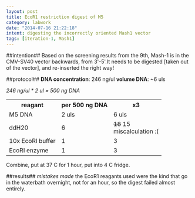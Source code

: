 ```yaml
---
layout: post
title: EcoR1 restriction digest of M5
category: labwork
date: "2014-07-16 21:22:18"
intent: digesting the incorrectly oriented Mash1 vector
tags: [iteration-1, Mash1]
---
```


##intention##
Based on the screening results from the 9th, Mash-1 is in the CMV-SV40 vector backwards, from 3'-5'.It needs to be digested [taken out of the vector], and re-inserted the right way!

##protocol##
**DNA concentration**: 246 ng/ul
**volume DNA**: ~6 uls

<i> 246 ng/ul * 2 ul = 500 ng DNA </i>

<TABLE>
<TR> <TH>reagant </TH> <TH>per 500 ng DNA  <TH>x3</TH> </TR>
<TR> <TD>M5 DNA</TD><TD>2 uls</TD><TD>6 uls</TD> </TR>
<TR> <TD>ddH20</TD>   <TD>6</TD>   <TD><s>18</s> 15 <br>miscalculation :(</TD> </TR>
<TR> <TD>10x EcoRI buffer</TD> <TD>1</TD><TD>3</TD> </TR>
<TR> <TD>EcoRI enzyme</TD><TD>1</TD><TD>3</TD>
</TABLE>

Combine, put at 37 C for 1 hour, put into 4 C fridge.

##results##
*mistakes made* the EcoR1 reagants used were the kind that go in the waterbath overnight, not for an hour, so the digest failed almost entirely. 
